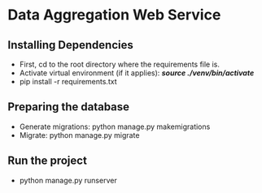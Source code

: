 # Data Aggregation Web Service

## Installing Dependencies
- First, cd to the root directory where the requirements file is. 
- Activate virtual environment (if it applies): __*source ./venv/bin/activate*__
- pip install -r requirements.txt

## Preparing the database
- Generate migrations: python manage.py makemigrations
- Migrate: python manage.py migrate

## Run the project
- python manage.py runserver